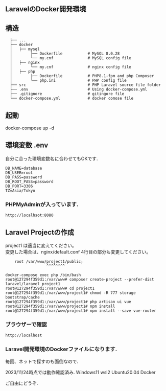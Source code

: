 ## LaravelのDocker開発環境

## 構造

```
  ├── ...
  ├── docker
  │   ├── mysql
  │        ├── Dockerfile           # MySQL 8.0.28
  │        └── my.cnf               # MySQL config file
  │   ├── nginx
  │        └── my.cnf               # nginx config file
  │   ├── php
  │        ├── Dockerfile           # PHP8.1-fpm and php Composer
  │        └── php.ini              # PHP config file
  ├── src                           # PHP Laravel source file folder
  ├── .env                          # Using docker-compose.yml
  ├── .gitignore                    # gitingore file
  └── docker-compose.yml            # docker comose file
```

## 起動
docker-compose up -d

## 環境変数 .env
自分に合った環境変数名に合わせてもOKです.
```
DB_NAME=database
DB_USER=root
DB_PASS=password
DB_ROOT_PASS=password
DB_PORT=3306
TZ=Asia/Tokyo
```

### PHPMyAdminが入っています.
```
http://localhsot:8080
```

## Laravel Projectの作成
project1 は適当に変えてください。  
変更した場合は、nginx/default.conf 4行目の部分も変更してください。
```
    root /var/www/project1/public;
                  ^^^^^^^^
```

```
docker-compose exec php /bin/bash
root@127294f359d1:/var/www# composer create-project --prefer-dist laravel/laravel project1
root@127294f359d1:/var/www# cd project1
root@127294f359d1:/var/www/project1# chmod -R 777 storage bootstrap/cache
root@127294f359d1:/var/www/project1# php artisan ui vue
root@127294f359d1:/var/www/project1# npm install
root@127294f359d1:/var/www/project1# npm install --save vue-router
```

### ブラウザーで確認
```
http://localhost
```

### Laravel開発環境のDockerファイルになります.
毎回、ネットで探すのも面倒なので.

2023/11/24時点では動作確認済み.
Windows11 wsl2 Ubuntu20.04 Docker

ご自由にどうぞ.
